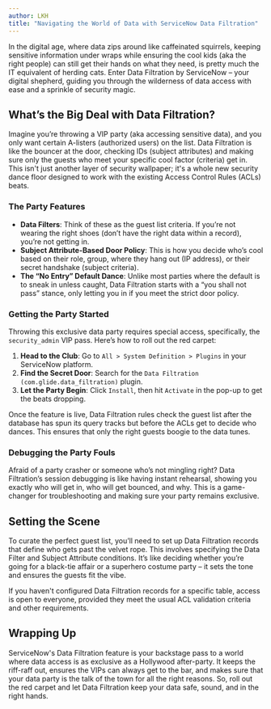 ```yaml
---
author: LKH
title: "Navigating the World of Data with ServiceNow Data Filtration"
---
```


In the digital age, where data zips around like caffeinated squirrels, keeping sensitive information under wraps while ensuring the cool kids (aka the right people) can still get their hands on what they need, is pretty much the IT equivalent of herding cats. Enter Data Filtration by ServiceNow – your digital shepherd, guiding you through the wilderness of data access with ease and a sprinkle of security magic.

## What’s the Big Deal with Data Filtration?

Imagine you’re throwing a VIP party (aka accessing sensitive data), and you only want certain A-listers (authorized users) on the list. Data Filtration is like the bouncer at the door, checking IDs (subject attributes) and making sure only the guests who meet your specific cool factor (criteria) get in. This isn't just another layer of security wallpaper; it's a whole new security dance floor designed to work with the existing Access Control Rules (ACLs) beats.

### The Party Features

- **Data Filters**: Think of these as the guest list criteria. If you’re not wearing the right shoes (don’t have the right data within a record), you’re not getting in.
- **Subject Attribute-Based Door Policy**: This is how you decide who’s cool based on their role, group, where they hang out (IP address), or their secret handshake (subject criteria).
- **The “No Entry” Default Dance**: Unlike most parties where the default is to sneak in unless caught, Data Filtration starts with a “you shall not pass” stance, only letting you in if you meet the strict door policy.

### Getting the Party Started

Throwing this exclusive data party requires special access, specifically, the `security_admin` VIP pass. Here’s how to roll out the red carpet:

1. **Head to the Club**: Go to `All > System Definition > Plugins` in your ServiceNow platform.
2. **Find the Secret Door**: Search for the `Data Filtration (com.glide.data_filtration)` plugin.
3. **Let the Party Begin**: Click `Install`, then hit `Activate` in the pop-up to get the beats dropping.

Once the feature is live, Data Filtration rules check the guest list after the database has spun its query tracks but before the ACLs get to decide who dances. This ensures that only the right guests boogie to the data tunes.

### Debugging the Party Fouls

Afraid of a party crasher or someone who’s not mingling right? Data Filtration’s session debugging is like having instant rehearsal, showing you exactly who will get in, who will get bounced, and why. This is a game-changer for troubleshooting and making sure your party remains exclusive.

## Setting the Scene

To curate the perfect guest list, you’ll need to set up Data Filtration records that define who gets past the velvet rope. This involves specifying the Data Filter and Subject Attribute conditions. It’s like deciding whether you’re going for a black-tie affair or a superhero costume party – it sets the tone and ensures the guests fit the vibe.

If you haven't configured Data Filtration records for a specific table, access is open to everyone, provided they meet the usual ACL validation criteria and other requirements.

## Wrapping Up

ServiceNow's Data Filtration feature is your backstage pass to a world where data access is as exclusive as a Hollywood after-party. It keeps the riff-raff out, ensures the VIPs can always get to the bar, and makes sure that your data party is the talk of the town for all the right reasons. So, roll out the red carpet and let Data Filtration keep your data safe, sound, and in the right hands.
